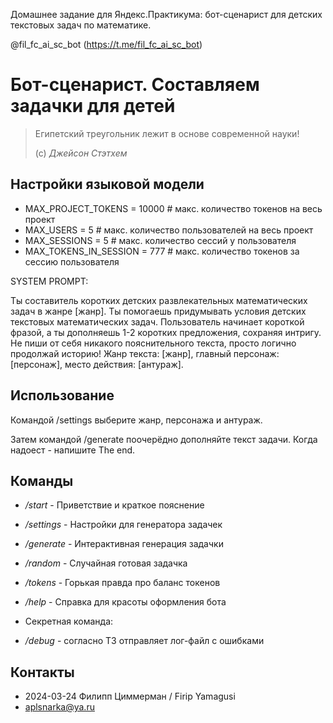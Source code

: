Домашнее задание для Яндекс.Практикума: бот-сценарист для детских текстовых 
задач по математике.

@fil_fc_ai_sc_bot
(https://t.me/fil_fc_ai_sc_bot)


# Бот-сценарист. Составляем задачки для детей
> Египетский треугольник лежит в основе современной науки!
> 
> (с) *Джейсон Стэтхем*


## Настройки языковой модели

- MAX_PROJECT_TOKENS = 10000  # макс. количество токенов на весь проект
- MAX_USERS = 5  # макс. количество пользователей на весь проект
- MAX_SESSIONS = 5  # макс. количество сессий у пользователя
- MAX_TOKENS_IN_SESSION = 777  # макс. количество токенов за сессию пользователя

SYSTEM PROMPT:

Ты составитель коротких детских развлекательных математических задач 
в жанре [жанр]. 
Ты помогаешь придумывать условия детских текстовых математических задач. 
Пользователь начинает короткой фразой, а ты дополняешь 1-2 коротких предложения, 
сохраняя интригу. Не пиши от себя никакого пояснительного текста, просто 
логично продолжай историю! Жанр текста: [жанр], главный персонаж: [персонаж], 
место действия: [антураж].

## Использование

Командой /settings выберите жанр, персонажа и антураж. 

Затем командой /generate поочерёдно дополняйте текст задачи. 
Когда надоест - напишите The end.


## Команды

- */start* - Приветствие и краткое пояснение
- */settings* - Настройки для генератора задачек
- */generate* - Интерактивная генерация задачки
- */random* - Случайная готовая задачка
- */tokens* - Горькая правда про баланс токенов
- */help* - Справка для красоты оформления бота


- Секретная команда:
- */debug* - согласно ТЗ отправляет лог-файл с ошибками 


## Контакты
- 2024-03-24 Филипп Циммерман / Firip Yamagusi
- [aplsnarka@ya.ru](mailto:aplsnarka@ya.ru)
